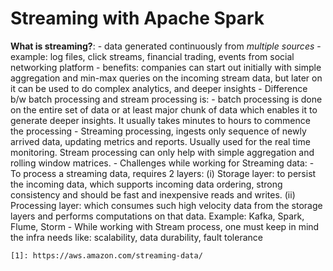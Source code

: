 # Streaming with Apache Spark

**What is streaming?**:
    - data generated continuously from *multiple sources*
    - example: log files, click streams, financial trading, events from social networking platform
    - benefits: companies can start out initially with simple aggregation and min-max queries on the incoming stream data, but later on it can be used to do complex analytics, and deeper insights
    - Difference b/w batch processing and stream processing is:
        - batch processing is done on the entire set of data or at least major chunk of data which enables it to generate deeper insights. It usually takes minutes to hours to commence the processing
        - Streaming processing, ingests only sequence of newly arrived data, updating metrics and reports. Usually used for the real time monitoring. Stream processing can only help with simple aggregation and rolling window matrices.
    - Challenges while working for Streaming data:
        - To process a streaming data, requires 2 layers: (i) Storage layer: to persist the incoming data, which supports incoming data ordering, strong consistency and should be fast and inexpensive reads and writes. (ii) Processing layer: which consumes such high velocity data from the storage layers and performs computations on that data. Example: Kafka, Spark, Flume, Storm
    - While working with Stream process, one must keep in mind the infra needs like: scalability, data durability, fault tolerance




    [1]: https://aws.amazon.com/streaming-data/